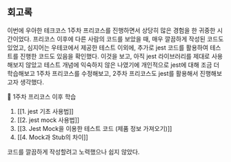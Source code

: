 ## 회고록
이번에 우아한 테크코스 1주차 프리코스를 진행하면서 상당히 많은 경험을 한 귀중한 시간이었다. 프리코스 이후에 다른 사람의 코드를 보았을 때, 매우 깔끔하게 작성된 코드도 있었고, 심지어는 우테코에서 제공한 테스트 이외에, 추가로 jest 코드를 활용하여 테스트를 진행한 코드도 있음을 확인했다.
이것을 보고, 아직 jest 라이브러리를 제대로 사용해보지 않았고 테스트 개념에 익숙하지 않은 나였기에 개인적으로 jest에 대해 조금 더 학습해보고 1주차 프리코스를 수정해보고, 2주차 프리코스도 jest를 활용해서 진행해보고자 생각했다.

📖 1주차 프리코스 이후 학습
1. [[1. jest 기초 사용법]]
2. [[2. jest mock 사용법]]
3. [[3. Jest Mock을 이용한 테스트 코드 (제품 정보 가져오기)]]
4. [[4. Mock과 Stub의 차이]]

코드를 깔끔하게 작성할려고 노력했으나 쉽지 않았다.
